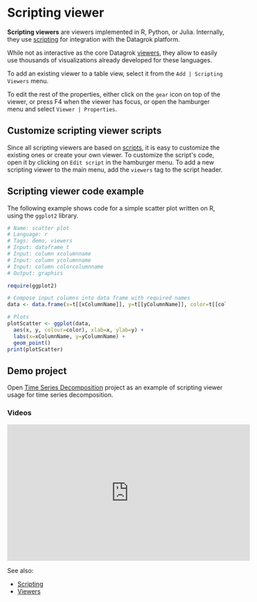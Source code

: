 <!-- TITLE: Scripting viewer -->
<!-- SUBTITLE: -->

# Scripting viewer

**Scripting viewers** are viewers implemented in R, Python, or Julia. Internally, they
use [scripting](../../develop/scripting.md) for integration with the Datagrok platform.

While not as interactive as the core Datagrok [viewers](../viewers.md), they allow to easily use 
thousands of visualizations already developed for these languages.

To add an existing viewer to a table view, select it from the
 `Add | Scripting Viewers` menu.

To edit the rest of the properties, either click on the `gear` icon on top of the viewer,
or press F4 when the viewer has focus, or open the hamburger menu and select `Viewer | Properties`.

## Customize scripting viewer scripts

Since all scripting viewers are based on [scripts](../../develop/scripting.md), it is easy to customize 
the existing ones or create your own viewer. To customize the script's code, open it by clicking
on `Edit script` in the hamburger menu. To add a new scripting viewer to the main menu, add the `viewers` 
tag to the script header.

## Scripting viewer code example

The following example shows code for a simple scatter plot written on R, using the `ggplot2` library.

```r
# Name: scatter plot
# Language: r
# Tags: demo, viewers
# Input: dataframe t
# Input: column xcolumnname
# Input: column ycolumnname
# Input: column colorcolumnname
# Output: graphics

require(ggplot2)

# Compose input columns into data frame with required names
data <- data.frame(x=t[[xColumnName]], y=t[[yColumnName]], color=t[[colorColumnName]])

# Plots
plotScatter <- ggplot(data, 
  aes(x, y, colour=color), xlab=x, ylab=y) +
  labs(x=xColumnName, y=yColumnName) +
  geom_point()
print(plotScatter)
```

## Demo project

Open [Time Series Decomposition](https://public.datagrok.ai/p/demo.timeseriesdecomposition) project as an example of 
scripting viewer usage for time series decomposition. 

### Videos

<iframe width="560" height="315" src="https://www.youtube.com/embed/jHRpOnhBAz4" frameborder="0" allow="accelerometer; autoplay; encrypted-media; gyroscope; picture-in-picture" allowfullscreen></iframe>


See also: 
  
* [Scripting](../../develop/scripting.md)
* [Viewers](../viewers.md)
